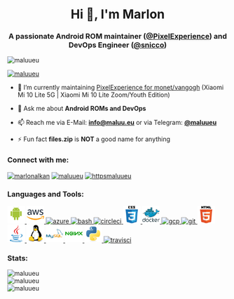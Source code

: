 <h1 align="center">Hi 👋, I'm Marlon</h1>
<h3 align="center">A passionate Android ROM maintainer (<a href="https://github.com/PixelExperience">@PixelExperience</a>) and DevOps Engineer (<a href="https://github.com/snicco">@snicco</a>)</h3>

<p align="left"> <img src="https://komarev.com/ghpvc/?username=maluueu&label=Profile%20views&color=0e75b6&style=flat" alt="maluueu" /> </p>

<p align="left"> <a href="https://github.com/ryo-ma/github-profile-trophy"><img src="https://github-profile-trophy.vercel.app/?username=maluueu" alt="maluueu" /></a> </p>

- 🔭 I’m currently maintaining [PixelExperience for monet/vangogh](https://github.com/PixelExperience-Devices/device_xiaomi_sm7250-common) (Xiaomi Mi 10 Lite 5G | Xiaomi Mi 10 Lite Zoom/Youth Edition)

- 💬 Ask me about **Android ROMs and DevOps**

- 📫 Reach me via E-Mail: [**info@maluu.eu**](mailto:info@maluu.eu) or via Telegram: [**@maluueu**](https://t.me/maluueu)

- ⚡ Fun fact **files.zip** is **NOT** a good name for anything

<h3 align="left">Connect with me:</h3>
<p align="left">
<a href="https://linkedin.com/in/marlonalkan" target="blank"><img align="center" src="https://raw.githubusercontent.com/rahuldkjain/github-profile-readme-generator/master/src/images/icons/Social/linked-in-alt.svg" alt="marlonalkan" height="30" width="40" /></a>
<a href="https://fb.com/maluueu" target="blank"><img align="center" src="https://raw.githubusercontent.com/rahuldkjain/github-profile-readme-generator/master/src/images/icons/Social/facebook.svg" alt="maluueu" height="30" width="40" /></a>
<a href="https://instagram.com/httpsmaluueu" target="blank"><img align="center" src="https://raw.githubusercontent.com/rahuldkjain/github-profile-readme-generator/master/src/images/icons/Social/instagram.svg" alt="httpsmaluueu" height="30" width="40" /></a>
</p>

<h3 align="left">Languages and Tools:</h3>
<p align="left"> <a href="https://developer.android.com" target="_blank" rel="noreferrer"> <img src="https://raw.githubusercontent.com/devicons/devicon/master/icons/android/android-original-wordmark.svg" alt="android" width="40" height="40"/> </a> <a href="https://aws.amazon.com" target="_blank" rel="noreferrer"> <img src="https://raw.githubusercontent.com/devicons/devicon/master/icons/amazonwebservices/amazonwebservices-original-wordmark.svg" alt="aws" width="40" height="40"/> </a> <a href="https://azure.microsoft.com/en-in/" target="_blank" rel="noreferrer"> <img src="https://www.vectorlogo.zone/logos/microsoft_azure/microsoft_azure-icon.svg" alt="azure" width="40" height="40"/> </a> <a href="https://www.gnu.org/software/bash/" target="_blank" rel="noreferrer"> <img src="https://www.vectorlogo.zone/logos/gnu_bash/gnu_bash-icon.svg" alt="bash" width="40" height="40"/> </a> <a href="https://circleci.com" target="_blank" rel="noreferrer"> <img src="https://www.vectorlogo.zone/logos/circleci/circleci-icon.svg" alt="circleci" width="40" height="40"/> </a> <a href="https://www.w3schools.com/css/" target="_blank" rel="noreferrer"> <img src="https://raw.githubusercontent.com/devicons/devicon/master/icons/css3/css3-original-wordmark.svg" alt="css3" width="40" height="40"/> </a> <a href="https://www.docker.com/" target="_blank" rel="noreferrer"> <img src="https://raw.githubusercontent.com/devicons/devicon/master/icons/docker/docker-original-wordmark.svg" alt="docker" width="40" height="40"/> </a> <a href="https://cloud.google.com" target="_blank" rel="noreferrer"> <img src="https://www.vectorlogo.zone/logos/google_cloud/google_cloud-icon.svg" alt="gcp" width="40" height="40"/> </a> <a href="https://git-scm.com/" target="_blank" rel="noreferrer"> <img src="https://www.vectorlogo.zone/logos/git-scm/git-scm-icon.svg" alt="git" width="40" height="40"/> </a> <a href="https://www.w3.org/html/" target="_blank" rel="noreferrer"> <img src="https://raw.githubusercontent.com/devicons/devicon/master/icons/html5/html5-original-wordmark.svg" alt="html5" width="40" height="40"/> </a> <a href="https://www.java.com" target="_blank" rel="noreferrer"> <img src="https://raw.githubusercontent.com/devicons/devicon/master/icons/java/java-original.svg" alt="java" width="40" height="40"/> </a> <a href="https://www.linux.org/" target="_blank" rel="noreferrer"> <img src="https://raw.githubusercontent.com/devicons/devicon/master/icons/linux/linux-original.svg" alt="linux" width="40" height="40"/> </a> <a href="https://www.mysql.com/" target="_blank" rel="noreferrer"> <img src="https://raw.githubusercontent.com/devicons/devicon/master/icons/mysql/mysql-original-wordmark.svg" alt="mysql" width="40" height="40"/> </a> <a href="https://www.nginx.com" target="_blank" rel="noreferrer"> <img src="https://raw.githubusercontent.com/devicons/devicon/master/icons/nginx/nginx-original.svg" alt="nginx" width="40" height="40"/> </a> <a href="https://www.python.org" target="_blank" rel="noreferrer"> <img src="https://raw.githubusercontent.com/devicons/devicon/master/icons/python/python-original.svg" alt="python" width="40" height="40"/> </a> <a href="https://travis-ci.org" target="_blank" rel="noreferrer"> <img src="https://www.vectorlogo.zone/logos/travis-ci/travis-ci-icon.svg" alt="travisci" width="40" height="40"/> </a> </p>

<h3 align="left">Stats:</h3>
<div class="row">
  <div class="column">
    <img src="https://github-readme-stats.vercel.app/api/top-langs?username=maluueu&show_icons=true&locale=en&layout=compact" alt="maluueu" style="width:33%">
  </div>
  <div class="column">
    <img src="https://github-readme-stats.vercel.app/api?username=maluueu&show_icons=true&locale=en" alt="maluueu" style="width:33%">
  </div>
  <div class="column">
    <img src="https://github-readme-streak-stats.herokuapp.com/?user=maluueu&" alt="maluueu" style="width:33%">
  </div>
</div>

